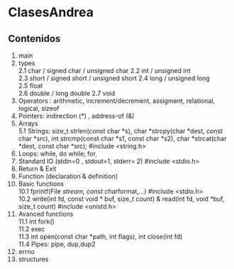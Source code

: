 # ClasesAndrea
## Contenidos

1. main  
2. types  
2.1 char / signed  char / unsigned char
2.2 int / unsigned int  
2.3 short / signed short / unsigned short
2.4 long / unsigned long  
	2.5 float  
	2.6 double / long double
	2.7 void  
3. Operators : arithmetic, increment/decrement, assigment, relational, logical, sizeof  
4. Pointers: indirection (*) , address-of (&)  
5. Arrays  
	5.1 Strings: size_t strlen(const char   *s),  char *strcpy(char *dest, const char *src),  int strcmp(const char *s1, const char *s2),  char *strcat(char *dest, const char *src);        #include <string.h>  
6. Loops: while, do while; for,  
7. Standard IO (stdin=0 , stdout=1, stderr= 2)  #include <stdio.h>   
8. Return & Exit  
9. Function (declaration & definition)  
10. Basic functions	  
10.1 fprintf(File *stream, const char*format,...)      #include <stdio.h>   
	10.2 write(int fd, const void * buf, size_t count) & read(int fd, void *buf, size_t count) #include <unistd.h>  
11. Avanced functions  
	11.1 int fork()  
	11.2 exec  
	11.3 int open(const char *path, int flags), int close(int fd)  
	11.4 Pipes: pipe, dup,dup2  
12. errno  
13. structures  
